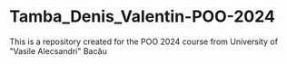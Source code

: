 # Tamba_Denis_Valentin-POO-2024
This is a repository created for the POO 2024 course from University of "Vasile Alecsandri" Bacău
